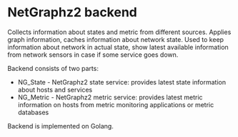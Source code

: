 # NetGraphz2 backend
Collects information about states and metric from different sources. 
Applies graph information, caches information about network state.
Used to keep information about network in actual state, show latest available information from network sensors in case if some service goes down.

Backend consists of two parts:
-   NG_State - NetGraphz2 state service: provides latest state information about hosts and services
-   NG_Metric - NetGraphz2 metric service: provides latest metric information on hosts from metric monitoring applications or metric databases

Backend is implemented on Golang.
